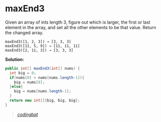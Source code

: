 # maxEnd3

Given an array of ints length 3, figure out which is larger, the first or last element in the array, and set all the other elements to be that value. Return the changed array.

```
maxEnd3([1, 2, 3]) → [3, 3, 3]
maxEnd3([11, 5, 9]) → [11, 11, 11]
maxEnd3([2, 11, 3]) → [3, 3, 3]
```

**Solution:**

```java
public int[] maxEnd3(int[] nums) {
  int big = 0;
  if(nums[0] > nums[nums.length-1]){
    big = nums[0];
  }else{
    big = nums[nums.length-1];
  }
  return new int[]{big, big, big};
}
```

> _[codingbat](http://codingbat.com/prob/p146256)_